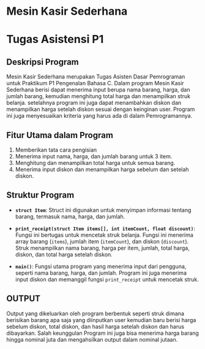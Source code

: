 # Mesin Kasir Sederhana
# Tugas Asistensi P1

## Deskripsi Program
Mesin Kasir Sederhana merupakan Tugas Asisten Dasar Pemrograman untuk Praktikum P1 Pengenalan Bahasa C. Dalam program Mesin Kasir Sederhana berisi dapat menerima input berupa nama barang, harga, dan jumlah barang, kemudian menghitung total harga dan menampilkan struk belanja. setelahnya program ini juga dapat menambahkan diskon dan menampilkan harga setelah diskon sesuai dengan keinginan user. Program ini juga menyesuaikan kriteria yang harus ada di dalam Pemrogramannya.

## Fitur Utama dalam Program 
1. Memberikan tata cara pengisian
2. Menerima input nama, harga, dan jumlah barang untuk 3 item.
3. Menghitung dan menampilkan total harga untuk semua barang.
4. Menerima input diskon dan menampilkan harga sebelum dan setelah diskon.

## Struktur Program
- **`struct Item`**: Struct ini digunakan untuk menyimpan informasi tentang barang, termasuk nama, harga, dan jumlah.
  
- **`print_receipt(struct Item items[], int itemCount, float discount)`**: Fungsi ini bertugas untuk mencetak struk belanja. Fungsi ini menerima array barang (`items`), jumlah item (`itemCount`), dan diskon (`discount`). Struk menampilkan nama barang, harga per item, jumlah, total harga, diskon, dan total harga setelah diskon.

- **`main()`**: Fungsi utama program yang menerima input dari pengguna, seperti nama barang, harga, dan jumlah. Program ini juga menerima input diskon dan memanggil fungsi `print_receipt` untuk mencetak struk.

## OUTPUT
Output yang dikeluarkan oleh program berbentuk seperti struk dimana berisikan barang apa saja yang diinputkan user kemudian baru berisi harga sebelum diskon, total diskon, dan hasil harga setelah diskon dan harus dibayarkan. Salah keunggulan Program ini juga bisa menerima harga barang hingga nominal juta dan mengahsilkan output dalam nominal jutaan.
